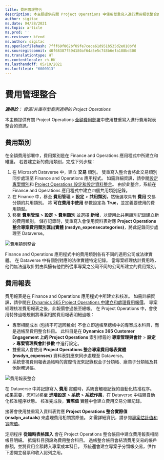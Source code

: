 ```yaml
---
title: 費用管理整合
description: 本主題提供有關 Project Operations 中使用雙重寫入進行費用報表整合的資訊。
author: sigitac
ms.date: 04/28/2021
ms.topic: article
ms.prod: ''
ms.reviewer: kfend
ms.author: sigitac
ms.openlocfilehash: 7fff69f062bf09fe7ceca61d951b535d2e010bfd
ms.sourcegitcommit: 40f68387f594180af64a5e5c748b6efa188bd300
ms.translationtype: HT
ms.contentlocale: zh-HK
ms.lasthandoff: 05/10/2021
ms.locfileid: "6000013"
---
```

# <a name="expense-management-integration"></a>費用管理整合

_**適用於：** 資源/非庫存型案例適用的 Project Operations_

本主題提供有關 Project Operations [全額費用部署](../expense/expense-overview.md)中使用雙重寫入進行費用報表整合的資訊。

## <a name="expense-categories"></a>費用類別

在全額費用部署中，費用類別是在 Finance and Operations 應用程式中所建立和維護。 若要建立新的費用類別，完成下列步驟：

1. 在 Microsoft Dataverse 中，建立 **交易** 類別。 雙重寫入整合會將此交易類別同步處理至 Finance and Operations 應用程式。 如需詳細資訊，請參閱[設定專案類別](/dynamics365/project-operations/project-accounting/configure-project-categories)和 [Project Operations 設定和設定資料整合](resource-dual-write-setup-integration.md)。 由於此整合，系統在 Finance and Operations 應用程式中建立四個共用類別記錄。
2. 在 Finance 中，移至 **費用管理** > **設定** > **共用類別**，然後選取具有 **費用** 交易分類的共用類別。 將 **可在費用中使用** 參數設定為 **True**，並定義要使用的費用類型。
3. 移至 **費用管理** > **設定** > **費用類別** 並選擇 **新增**，以使用此共用類別記錄建立新的費用類別。 儲存記錄時，雙重寫入會使用資料表對應 **Project Operations 整合專案費用類別匯出實體 (msdyn\_expensecategories)**，將此記錄同步處理至 Dataverse。

  ![費用類別整合](./media/DW6ExpenseCategories.png)

Finance and Operations 應用程式中的費用類別各有不同的適用公司或法律實體。 在 Dataverse 中有個別對應的法律實體特定記錄。 當專案經理估計費用時，他們無法選取針對由與擁有他們所從事專案之公司不同的公司所建立的費用類別。 

## <a name="expense-reports"></a>費用報表

費用報表是在 Finance and Operations 應用程式中所建立和核准。 如需詳細資訊，請參閱[在 Dynamics 365 Project Operations 中建立和處理費用報價](/learn/modules/create-process-expense-reports/)。 專案經理核准費用報表之後，此報價會過帳至總帳。 在 Project Operations 中，會使用特殊過帳規則將專案相關費用報表明細過帳：

  - 專案相關成本 (包括不可退回稅金) 不會立即過帳至總帳中的專案成本科目，而是過帳至費用整合科目。 此科目是在 **Dynamics 365 Customer Engagement 上的 Project Operations** 索引標籤的 **專案管理與會計** > **設定** > **專案管理與會計參數** 中進行設定。
  - 雙重寫入會使用 **Project Operations 整合專案費用報表實體 (msdyn\_expenses)** 資料表對應來同步處理至 Dataverse。
  - 系統會視費用報表過帳時的實際情況來記錄稅金子分類帳、廠商子分類帳及其他財務過帳。

  ![費用報表整合](./media/DW6ExpenseReports.png)

在 Dataverse 中將記錄寫入 **費用** 實體時，系統會觸發記錄的自動化核准程序。 如果需要，您可以移至 **進階設定** > **系統** > **系統作業**，在 Dataverse 中檢閱自動化核准程序狀態。 核准完成後，**實際值** 實體中會建立費用交易分類記錄。

接著會使用雙重寫入資料表對應 **Project Operations 整合實際值 (msdyn\_actuals)** 來處理費用相關實際值。 如需詳細資訊，請參閱[專案估計值和實際值](resource-dual-write-estimates-actuals.md)。

定期程序 **從臨時表格匯入** 會在 Project Operations 整合帳目中建立費用報表相關帳目明細。 抵銷科目預設為費用整合科目。 過帳整合帳目會結清費用交易的帳戶餘額，並將費用金額轉入專案成本科目。 系統還會建立專案子分類帳交易，供作下游開立發票和收入認列之用。
